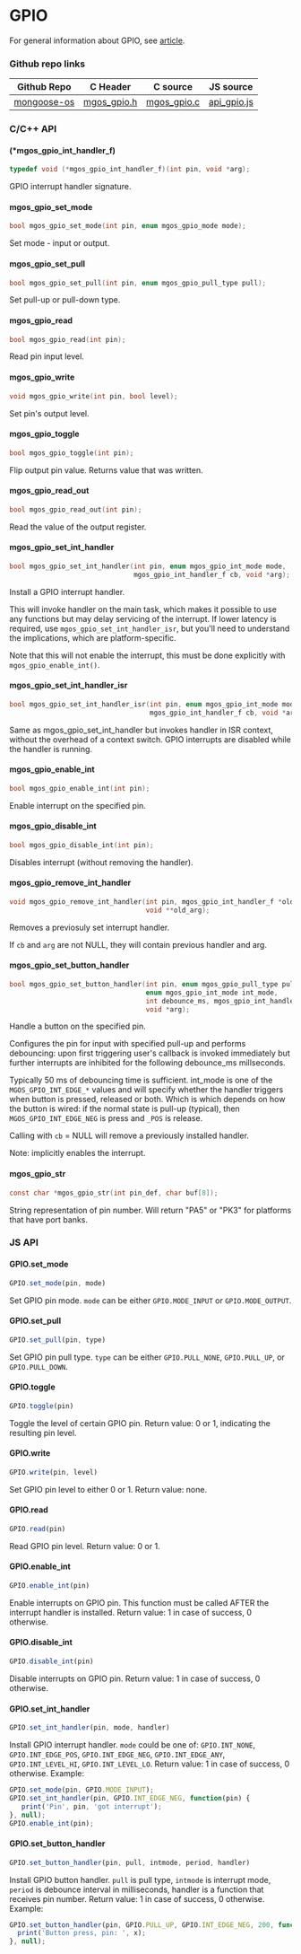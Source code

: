 
# GPIO

For general information about GPIO, see
[article](https://en.wikipedia.org/wiki/General-purpose_input/output).
 
### Github repo links
| Github Repo | C Header | C source  | JS source |
| ----------- | -------- | --------  | ----------------- |
| [mongoose-os](https://github.com/cesanta/mongoose-os/tree/master/fw)  | [mgos_gpio.h](https://github.com/cesanta/mongoose-os/tree/master/fw/include/mgos_gpio.h) | [mgos_gpio.c](https://github.com/cesanta/mongoose-os/tree/master/fw/src/mgos_gpio.c) | [api_gpio.js](https://github.com/mongoose-os-libs/mjs/tree/master/fs/api_gpio.js)         |


### C/С++ API
#### (*mgos_gpio_int_handler_f)

```c
typedef void (*mgos_gpio_int_handler_f)(int pin, void *arg);
```
 GPIO interrupt handler signature. 
#### mgos_gpio_set_mode

```c
bool mgos_gpio_set_mode(int pin, enum mgos_gpio_mode mode);
```
 Set mode - input or output. 
#### mgos_gpio_set_pull

```c
bool mgos_gpio_set_pull(int pin, enum mgos_gpio_pull_type pull);
```
 Set pull-up or pull-down type. 
#### mgos_gpio_read

```c
bool mgos_gpio_read(int pin);
```
 Read pin input level. 
#### mgos_gpio_write

```c
void mgos_gpio_write(int pin, bool level);
```
 Set pin's output level. 
#### mgos_gpio_toggle

```c
bool mgos_gpio_toggle(int pin);
```
 Flip output pin value. Returns value that was written. 
#### mgos_gpio_read_out

```c
bool mgos_gpio_read_out(int pin);
```
 Read the value of the output register. 
#### mgos_gpio_set_int_handler

```c
bool mgos_gpio_set_int_handler(int pin, enum mgos_gpio_int_mode mode,
                               mgos_gpio_int_handler_f cb, void *arg);
```

Install a GPIO interrupt handler.

This will invoke handler on the main task, which makes it possible to use
any functions but may delay servicing of the interrupt. If lower latency
is required, use `mgos_gpio_set_int_handler_isr`, but you'll need to
understand the implications, which are platform-specific.

Note that this will not enable the interrupt, this must be done explicitly
with `mgos_gpio_enable_int()`.
 
#### mgos_gpio_set_int_handler_isr

```c
bool mgos_gpio_set_int_handler_isr(int pin, enum mgos_gpio_int_mode mode,
                                   mgos_gpio_int_handler_f cb, void *arg);
```

Same as mgos_gpio_set_int_handler but invokes handler in ISR context,
without the overhead of a context switch. GPIO interrupts are disabled while
the handler is running.
 
#### mgos_gpio_enable_int

```c
bool mgos_gpio_enable_int(int pin);
```
 Enable interrupt on the specified pin. 
#### mgos_gpio_disable_int

```c
bool mgos_gpio_disable_int(int pin);
```
 Disables interrupt (without removing the handler). 
#### mgos_gpio_remove_int_handler

```c
void mgos_gpio_remove_int_handler(int pin, mgos_gpio_int_handler_f *old_cb,
                                  void **old_arg);
```

Removes a previosuly set interrupt handler.

If `cb` and `arg` are not NULL, they will contain previous handler and arg.
 
#### mgos_gpio_set_button_handler

```c
bool mgos_gpio_set_button_handler(int pin, enum mgos_gpio_pull_type pull_type,
                                  enum mgos_gpio_int_mode int_mode,
                                  int debounce_ms, mgos_gpio_int_handler_f cb,
                                  void *arg);
```

Handle a button on the specified pin.

Configures the pin for input with specified pull-up and performs debouncing:
upon first triggering user's callback is invoked immediately but further
interrupts are inhibited for the following debounce_ms millseconds.

Typically 50 ms of debouncing time is sufficient.
int_mode is one of the `MGOS_GPIO_INT_EDGE_*` values and will specify whether
the handler triggers when button is pressed, released or both.
Which is which depends on how the button is wired: if the normal state is
pull-up (typical), then `MGOS_GPIO_INT_EDGE_NEG` is press and
`_POS` is release.

Calling with `cb` = NULL will remove a previously installed handler.

Note: implicitly enables the interrupt.
 
#### mgos_gpio_str

```c
const char *mgos_gpio_str(int pin_def, char buf[8]);
```
 String representation of pin number.
Will return "PA5" or "PK3" for platforms that have port banks. 

### JS API
#### GPIO.set_mode

```javascript
GPIO.set_mode(pin, mode)
```
Set GPIO pin mode.
`mode` can be either `GPIO.MODE_INPUT` or `GPIO.MODE_OUTPUT`.
#### GPIO.set_pull

```javascript
GPIO.set_pull(pin, type)
```
Set GPIO pin pull type.
`type` can be either `GPIO.PULL_NONE`, `GPIO.PULL_UP`, or `GPIO.PULL_DOWN`.
#### GPIO.toggle

```javascript
GPIO.toggle(pin)
```
Toggle the level of certain GPIO pin.
Return value: 0 or 1, indicating the resulting pin level.
#### GPIO.write

```javascript
GPIO.write(pin, level)
```
Set GPIO pin level to either 0 or 1. Return value: none.
#### GPIO.read

```javascript
GPIO.read(pin)
```
Read GPIO pin level. Return value: 0 or 1.
#### GPIO.enable_int

```javascript
GPIO.enable_int(pin)
```
Enable interrupts on GPIO pin.
This function must be called AFTER the interrupt handler is installed.
Return value: 1 in case of success, 0 otherwise.
#### GPIO.disable_int

```javascript
GPIO.disable_int(pin)
```
Disable interrupts on GPIO pin.
Return value: 1 in case of success, 0 otherwise.
#### GPIO.set_int_handler

```javascript
GPIO.set_int_handler(pin, mode, handler)
```
Install GPIO interrupt handler. `mode` could be one of: `GPIO.INT_NONE`,
`GPIO.INT_EDGE_POS`, `GPIO.INT_EDGE_NEG`, `GPIO.INT_EDGE_ANY`,
`GPIO.INT_LEVEL_HI`, `GPIO.INT_LEVEL_LO`.
Return value: 1 in case of success, 0 otherwise.
Example:
```javascript
GPIO.set_mode(pin, GPIO.MODE_INPUT);
GPIO.set_int_handler(pin, GPIO.INT_EDGE_NEG, function(pin) {
   print('Pin', pin, 'got interrupt');
}, null);
GPIO.enable_int(pin);
```
#### GPIO.set_button_handler

```javascript
GPIO.set_button_handler(pin, pull, intmode, period, handler)
```
Install
GPIO button handler. `pull` is pull type, `intmode` is interrupt mode,
`period` is debounce interval in milliseconds, handler is a function that
receives pin number.
Return value: 1 in case of success, 0 otherwise.
Example:
```javascript
GPIO.set_button_handler(pin, GPIO.PULL_UP, GPIO.INT_EDGE_NEG, 200, function(x) {
  print('Button press, pin: ', x);
}, null);
```
